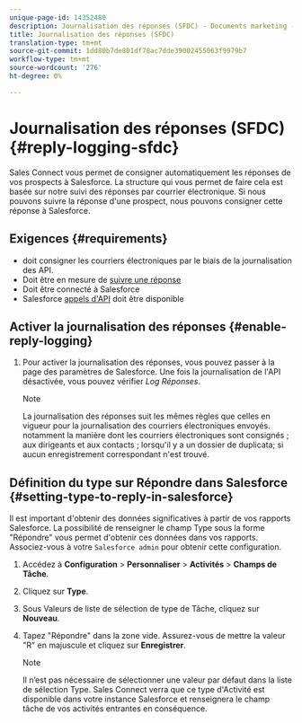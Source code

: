 ```yaml
---
unique-page-id: 14352480
description: Journalisation des réponses (SFDC) - Documents marketing - Documentation du produit
title: Journalisation des réponses (SFDC)
translation-type: tm+mt
source-git-commit: 1dd80b7de801df78ac7dde39002455063f9979b7
workflow-type: tm+mt
source-wordcount: '276'
ht-degree: 0%

---
```



# Journalisation des réponses (SFDC) {#reply-logging-sfdc}

Sales Connect vous permet de consigner automatiquement les réponses de vos prospects à Salesforce. La structure qui vous permet de faire cela est basée sur notre suivi des réponses par courrier électronique. Si nous pouvons suivre la réponse d&#39;une prospect, nous pouvons consigner cette réponse à Salesforce.

## Exigences {#requirements}

* doit consigner les courriers électroniques par le biais de la journalisation des API.
* Doit être en mesure de [suivre une réponse](/help/marketo/product-docs/marketo-sales-connect/email/common-tracking-questions/how-reply-tracking-works.md)
* Doit être connecté à Salesforce
* Salesforce [appels d&#39;API](https://developer.salesforce.com/docs/atlas.en-us.salesforce_app_limits_cheatsheet.meta/salesforce_app_limits_cheatsheet/salesforce_app_limits_platform_api.htm) doit être disponible

## Activer la journalisation des réponses {#enable-reply-logging}

1. Pour activer la journalisation des réponses, vous pouvez passer à la page des paramètres de Salesforce. Une fois la journalisation de l&#39;API désactivée, vous pouvez vérifier _Log Réponses_.

   >[!NOTE]
   >
   >La journalisation des réponses suit les mêmes règles que celles en vigueur pour la journalisation des courriers électroniques envoyés. notamment la manière dont les courriers électroniques sont consignés ; aux dirigeants et aux contacts ; lorsqu&#39;il y a un dossier de duplicata; si aucun enregistrement correspondant n&#39;est trouvé.

## Définition du type sur Répondre dans Salesforce {#setting-type-to-reply-in-salesforce}

Il est important d&#39;obtenir des données significatives à partir de vos rapports Salesforce. La possibilité de renseigner le champ Type sous la forme &quot;Répondre&quot; vous permet d&#39;obtenir ces données dans vos rapports. Associez-vous à votre `Salesforce admin` pour obtenir cette configuration.

1. Accédez à **Configuration** > **Personnaliser** > **Activités** > **Champs de Tâche**.
1. Cliquez sur **Type**.
1. Sous Valeurs de liste de sélection de type de Tâche, cliquez sur **Nouveau**.
1. Tapez &quot;Répondre&quot; dans la zone vide. Assurez-vous de mettre la valeur &quot;R&quot; en majuscule et cliquez sur **Enregistrer**.

   >[!NOTE]
   >
   >Il n’est pas nécessaire de sélectionner une valeur par défaut dans la liste de sélection Type. Sales Connect verra que ce type d&#39;Activité est disponible dans votre instance Salesforce et renseignera le champ tâche de vos activités entrantes en conséquence.

